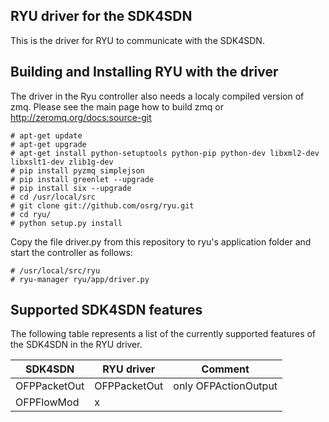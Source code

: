 RYU driver for the SDK4SDN
--------------------------

This is the driver for RYU to communicate with the SDK4SDN.

Building and Installing RYU with the driver
-------------------------------------------

The driver in the Ryu controller also needs a localy compiled version of zmq. Please see the main page how to build zmq or http://zeromq.org/docs:source-git

```
# apt-get update
# apt-get upgrade
# apt-get install python-setuptools python-pip python-dev libxml2-dev libxslt1-dev zlib1g-dev
# pip install pyzmq simplejson
# pip install greenlet --upgrade
# pip install six --upgrade
# cd /usr/local/src
# git clone git://github.com/osrg/ryu.git
# cd ryu/
# python setup.py install
```

Copy the file driver.py from this repository to ryu's application folder and start the controller as follows:

```
# /usr/local/src/ryu
# ryu-manager ryu/app/driver.py
```

Supported SDK4SDN features
--------------------------

The following table represents a list of the currently supported features of the SDK4SDN in the RYU driver.

| SDK4SDN        | RYU driver           | Comment  |
| -------------  |-------------         | ----- |
| OFPPacketOut   | OFPPacketOut | only OFPActionOutput |
| OFPFlowMod     | x      |    |